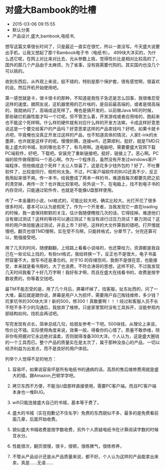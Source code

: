 # 对盛大Bambook的吐槽
- 2015-03-06 09:15:55
- 默认分类
- 产品设计,盛大,bambook,电纸书,

<!--markdown-->想写这篇文章很长时间了，只是最近一直实在很忙，所以一直没写。今天盛大说要出手机，让我又想起了那个Bambook电子书（电纸书）。 499块大洋买的，为什么选它呢，在网上对比来对比去，光从参数上挑，觉得性价比是相对比较高的了，国外的那几个产品由于太麻烦，为了省事，没有挑需要代购的。其实国内也没几个可以挑的。


<!--more-->


收到东西后，从外观上来说，挺不错的，特别是那个保护套，很有感觉啊，很喜欢的说。然后开机开始使用吧。

第一感觉就是卡，很卡很卡的那种，不知道是我性子急还是怎么回事，我很难忍受这样的速度。据网友说，这机器使用的芯片啥的，是目前最高端的，或者是很高端的，我就纳闷了，高端成这死样了。俺也是搞开发的，以前做Java ME的时候，那些破烂机器性能才叫一个烂呢。但不管怎么着，开发游戏或者应用啥的，跑起来也不能这个死样啊。什么样的硬件就有对应什么样的开发方法嘛，卡成这样好意思说这是一个要交给客户的产品吗？好意思拿这样的产品卖钱吗？好吧，如果卡就卡点吧，毕竟俺也没真正开发过这样的产品，也不知道具体的情况，人家E-ink的水墨屏，也许就是这样子的呢。慢慢折腾，连接wifi，还算顺利，挺好，就是TMD只能上盛大的书城，别的哪也去不了，有鸟用啊。连电脑吧，需要要盛大官网下载PC端软件，好吧，下载吧。安装完了重新链接吧。挺好，链接上了。恶心啊。PC端的软件做得那叫一个恶心啊。作为一个程序员，虽然没有开发过windows客户端程序，但他做成这个死样？太让人惊喜了，这是花多少钱外包的？好了，不吐曹软件了，比较是同行，相煎何太急。不过，PC客户端软件的BUG还真不少，反正我用起来很不爽。传一本书，给我整成了两本一样的书，难道我每次都要先把之前的清空掉，再传一次？也许我比较笨吧。另外说一下，在电脑上，找不到电子书的内存空间，只能通过软件传，也就是不能像U盘那样使用。

传了一本金庸的小说，txt格式的，可能比较大吧，确实比较大。光打开花了很多很多时间，基本可以认为是假死了。作为一个开发者，当我发现它一直在loading的时候，我一直保持默默的关注，估计我随便瞎按几次的话，它得挂掉。难道他们没有做过测试？这样的等待可以通过测试？有没有进行过压力测试？暴力测试？这样的用户体验能通过测试，并且上市？好吧，这样的大文件算我的错吧。打开慢就慢吧。翻页也很TMD慢啊，实在受不鸟啊，只能转格式，分章节了。分完还算可以，勉强接受吧。

用了几天的时间，随便翻翻，上班路上看看小说啥的，也还算给力，资源都是我自己在一些论坛上找的，有些txt格式，我给转换一下，反正也不是很大，电子书虽然容量不大，放写书还是凑合的。对于1G 的存储空间，我倒不是很在意，也能接受，本来就是看书用的，大了也浪费，不符合涛哥的思想，这样不好。不过我发现几天时间我看了十好几万字啊！我好有才啊，而且在盛大在线看书的，收费是按字数收费的，你等着交钱吧。

最TM不能忍受的是，用了几个月后，屏幕坏掉了，找客服，扯东扯西的，问了一大堆，最后就是跟你说，屏幕是用户人为损坏，需要用户自己掏钱维修，多少钱？坑爹坑爷的300块大洋！新的500，修300！真敢要啊！！！经过和客服人员不长不短不多不少的沟通后，我放弃了维修。只是家里暂时没有工具拆开，没能参观内部结构如何。找机会再试吧。

写完发现有点长，简单总结几句，给朋友参考一下吧。500块钱，从理论上来说，性价比不错。实际使用角度来说，效果一般，得看你的心情了。质量不敢恭维，除非你有把握对它永远绝对温柔，否则就得准备300大洋。个人认为，这是盛大圈钱的一个工具而已。整个产品的质量实在是太次了，属于那种没良心的产品，一切以经济利益为出发点，而不是良好的用户体验。

列举个人觉得不足的地方：

1. 容易坏，如果说容易坏是所有电纸书的通病的话，高昂的售后维修费用就是盛大的错。跟Amazon,巴顿学学吧。

2. 拷贝东西不方便，不能当U盘那样直接使用，需要PC客户端。而且PC客户端本身也一堆BUG。

3. wifi只能连接盛大自己的书城，基本等于费了。

4. 盛大的书城（实在抱歉记不住名字）免费的东西貌似不多，最多的是免费看前面几章，后面开始收费。

5. 貌似盛大书城收费是按字数收费，另外个人质疑电纸书在计算阅读字数的时候含水分。

6. 性能很次，翻页很慢，很卡，很顿，很练脾气，很练修养，

7. 不管从产品设计还是从产品质量来说，都不好。个人认为这样的产品能拿出来卖，真是……无语……